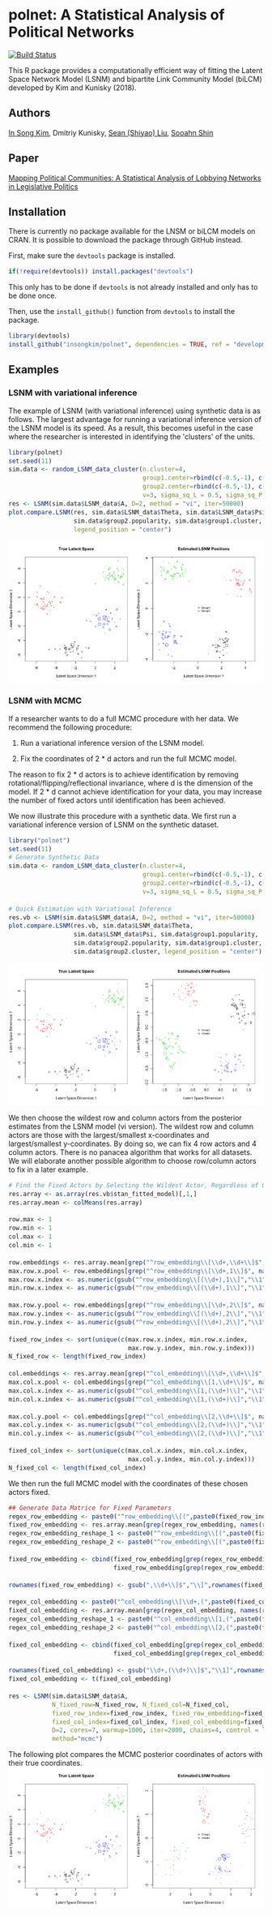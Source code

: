 # polnet:  A Statistical Analysis of Political Networks
[![Build Status](https://travis-ci.org/insongkim/polnet.svg?branch=master)](https://travis-ci.org/insongkim/polnet)

This R package provides a computationally efficient way of fitting
the Latent Space Network Model (LSNM) and bipartite Link Community Model (biLCM) developed by Kim and Kunisky (2018).

## Authors
[In Song Kim](http://web.mit.edu/insong/www/), Dmitriy Kunisky, [Sean (Shiyao) Liu](https://polisci.mit.edu/people/sean-shiyao-liu), [Sooahn Shin](http://sooahnshin.com/)

## Paper
[Mapping Political Communities: A Statistical Analysis of Lobbying Networks in Legislative Politics](http://web.mit.edu/insong/www/pdf/network.pdf)

## Installation

There is currently no package available for the LNSM or biLCM models on CRAN. It is possible to download the package through GitHub instead.

First, make sure the `devtools` package is installed.
``` r
if(!require(devtools)) install.packages("devtools")
```
This only has to be done if `devtools` is not already installed and only has to be done once.

Then, use the `install_github()` function from `devtools` to install the package.

``` r
library(devtools)
install_github("insongkim/polnet", dependencies = TRUE, ref = "development")
```

## Examples

### LSNM with variational inference

The example of LSNM (with variational inference) using synthetic data is as follows. The largest advantage for running a variational inference version of the LSNM model is its speed. As a result, this becomes useful in the case where the researcher is interested in identifying the 'clusters' of the units.

``` r
library(polnet)
set.seed(11)
sim.data <- random_LSNM_data_cluster(n.cluster=4, 
                                     group1.center=rbind(c(-0.5,-1), c(-1, 0.3), c(0.4, 1), c(0.2, -0.2))*5,    
                                     group2.center=rbind(c(-0.5,-1), c(-1, 0.3), c(0.4, 1), c(0.2, -0.2))*5, 
                                     v=3, sigma_sq_L = 0.5, sigma_sq_P = 0.7, tau=c(0.5, 0.8))
res <- LSNM(sim.data$LSNM_data$A, D=2, method = "vi", iter=50000)
plot.compare.LSNM(res, sim.data$LSNM_data$Theta, sim.data$LSNM_data$Psi, sim.data$group1.popularity, 
                  sim.data$group2.popularity, sim.data$group1.cluster, sim.data$group2.cluster, 
                  legend_position = "center")
```
![](https://github.com/insongkim/repo-data/blob/master/polnet/lsnm_short_ex.png)

### LSNM with MCMC

If a researcher wants to do a full MCMC procedure with her data. We recommend the following procedure:

1. Run a variational inference version of the LSNM model. 

2. Fix the coordinates of 2 * d actors and run the full MCMC model.

The reason to fix 2 * d actors is to achieve identification by removing rotational/flipping/reflectional invariance, where d is the dimension of the model. If 2 * d cannot achieve identification for your data, you may increase the number of fixed actors until identification has been achieved.

We now illustrate this procedure with a synthetic data. We first run a variational inference version of LSNM on the synthetic dataset.

```r
library("polnet")
set.seed(11)
# Generate Synthetic Data
sim.data <- random_LSNM_data_cluster(n.cluster=4, 
                                     group1.center=rbind(c(-0.5,-1), c(-1, 0.3), c(0.4, 1), c(0.2, -0.2))*5, 
                                     group2.center=rbind(c(-0.5,-1), c(-1, 0.3), c(0.4, 1), c(0.2, -0.2))*5, 
                                     v=3, sigma_sq_L = 0.5, sigma_sq_P = 0.7, tau=c(0.5, 0.8))

# Quick Estimation with Variational Inference 
res.vb <- LSNM(sim.data$LSNM_data$A, D=2, method = "vi", iter=50000)
plot.compare.LSNM(res.vb, sim.data$LSNM_data$Theta, 
                  sim.data$LSNM_data$Psi, sim.data$group1.popularity, 
                  sim.data$group2.popularity, sim.data$group1.cluster, 
                  sim.data$group2.cluster, legend_position = "center")
```
![](https://github.com/insongkim/repo-data/blob/master/polnet/lsnm_vb_true.png)

We then choose the wildest row and column actors from the posterior estimates from the LSNM model (vi version). The wildest row and column actors are those with the largest/smallest x-coordinates and largest/smallest y-coordinates. By doing so, we can fix 4 row actors and 4 column actors. There is no panacea algorithm that works for all datasets. We will elaborate another possible algorithm to choose row/column actors to fix in a later example.

```r
# Find the Fixed Actors by Selecting the Wildest Actor, Regardless of Octants
res.array <- as.array(res.vb$stan_fitted_model)[,1,]
res.array.mean <- colMeans(res.array)

row.max <- 1
row.min <- 1
col.max <- 1
col.min <- 1

row.embeddings <- res.array.mean[grep("^row_embedding\\[\\d+,\\d+\\]$", names(res.array.mean))]
max.row.x.pool <- row.embeddings[grep("^row_embedding\\[\\d+,1\\]$", names(row.embeddings))]
max.row.x.index <- as.numeric(gsub("^row_embedding\\[(\\d+),1\\]","\\1",names(max.row.x.pool[order(max.row.x.pool,decreasing=T)[1:row.max]])))
min.row.x.index <- as.numeric(gsub("^row_embedding\\[(\\d+),1\\]","\\1",names(max.row.x.pool[order(max.row.x.pool,decreasing=F)[1:row.max]])))

max.row.y.pool <- row.embeddings[grep("^row_embedding\\[\\d+,2\\]$", names(row.embeddings))]
max.row.y.index <- as.numeric(gsub("^row_embedding\\[(\\d+),2\\]","\\1",names(max.row.y.pool[order(max.row.y.pool,decreasing=T)[1:row.max]])))
min.row.y.index <- as.numeric(gsub("^row_embedding\\[(\\d+),2\\]","\\1",names(max.row.y.pool[order(max.row.y.pool,decreasing=F)[1:row.max]])))

fixed_row_index <- sort(unique(c(max.row.x.index, min.row.x.index,
                                 max.row.y.index, min.row.y.index)))
N_fixed_row <- length(fixed_row_index)

col.embeddings <- res.array.mean[grep("^col_embedding\\[\\d+,\\d+\\]$", names(res.array.mean))]
max.col.x.pool <- col.embeddings[grep("^col_embedding\\[1,\\d+\\]$", names(col.embeddings))]
max.col.x.index <- as.numeric(gsub("^col_embedding\\[1,(\\d+)\\]","\\1",names(max.col.x.pool[order(max.col.x.pool,decreasing=T)[1:col.max]])))
min.col.x.index <- as.numeric(gsub("^col_embedding\\[1,(\\d+)\\]","\\1",names(max.col.x.pool[order(max.col.x.pool,decreasing=F)[1:col.max]])))

max.col.y.pool <- col.embeddings[grep("^col_embedding\\[2,\\d+\\]$", names(col.embeddings))]
max.col.y.index <- as.numeric(gsub("^col_embedding\\[2,(\\d+)\\]","\\1",names(max.col.y.pool[order(max.col.y.pool,decreasing=T)[1:col.max]])))
min.col.y.index <- as.numeric(gsub("^col_embedding\\[2,(\\d+)\\]","\\1",names(max.col.y.pool[order(max.col.y.pool,decreasing=F)[1:col.max]])))

fixed_col_index <- sort(unique(c(max.col.x.index, min.col.x.index,
                                 max.col.y.index, min.col.y.index)))
N_fixed_col <- length(fixed_col_index)
```

We then run the full MCMC model with the coordinates of these chosen actors fixed. 

```r
## Generate Data Matrice for Fixed Parameters
regex_row_embedding <- paste0("^row_embedding\\[(",paste0(fixed_row_index, collapse="|"),"),\\d+\\]$")
fixed_row_embedding <- res.array.mean[grep(regex_row_embedding, names(res.array.mean), perl = TRUE)]
regex_row_embedding_reshape_1 <- paste0("^row_embedding\\[(",paste0(fixed_row_index, collapse="|"),"),1\\]$")
regex_row_embedding_reshape_2 <- paste0("^row_embedding\\[(",paste0(fixed_row_index, collapse="|"),"),2\\]$")

fixed_row_embedding <- cbind(fixed_row_embedding[grep(regex_row_embedding_reshape_1, names(fixed_row_embedding))],
                             fixed_row_embedding[grep(regex_row_embedding_reshape_2, names(fixed_row_embedding))])

rownames(fixed_row_embedding) <- gsub(",\\d+\\]$","\\]",rownames(fixed_row_embedding))

regex_col_embedding <- paste0("^col_embedding\\[\\d+,(",paste0(fixed_col_index, collapse="|"),")\\]$")
fixed_col_embedding <- res.array.mean[grep(regex_col_embedding, names(res.array.mean), perl = TRUE)]
regex_col_embedding_reshape_1 <- paste0("^col_embedding\\[1,(",paste0(fixed_col_index, collapse="|"),")\\]$")
regex_col_embedding_reshape_2 <- paste0("^col_embedding\\[2,(",paste0(fixed_col_index, collapse="|"),")\\]$")

fixed_col_embedding <- cbind(fixed_col_embedding[grep(regex_col_embedding_reshape_1, names(fixed_col_embedding))],
                             fixed_col_embedding[grep(regex_col_embedding_reshape_2, names(fixed_col_embedding))])

rownames(fixed_col_embedding) <- gsub("\\d+,(\\d+)\\]$","\\1]",rownames(fixed_col_embedding))
fixed_col_embedding <- t(fixed_col_embedding)

res <- LSNM(sim.data$LSNM_data$A,
            N_fixed_row=N_fixed_row, N_fixed_col=N_fixed_col, 
            fixed_row_index=fixed_row_index, fixed_row_embedding=fixed_row_embedding,
            fixed_col_index=fixed_col_index, fixed_col_embedding=fixed_col_embedding,
            D=2, cores=7, warmup=1000, iter=2000, chains=4, control = list(max_treedepth = 20), 
            method="mcmc")
```

The following plot compares the MCMC posterior coordinates of actors with their true coordinates.
![](https://github.com/insongkim/repo-data/blob/master/polnet/lsnm_mcmc_true.png)
